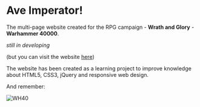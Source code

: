 # Ave Imperator!
The multi-page website created for the RPG campaign - **Wrath and Glory** - **Warhammer 40000**.

*still in developing*

(but you can visit the website [here](http://jagoda.in))

The website has been created as a learning project to improve knowledge about HTML5, CSS3, jQuery and responsive web design.

And remember:


![WH40](http://i68.tinypic.com/yci05.png)
